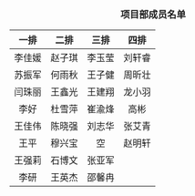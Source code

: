 ### <center> 项目部成员名单 </center>

一排| 二排 | 三排 | 四排 
:-: | :-: | :-: | :-: 
李佳媛 |  赵子琪  | 李玉莹 |刘轩睿
苏振军 |  何雨秋 | 王子健|   周昕壮
闫珠丽 |王鑫光 | 王建翔 |   龙小羽
李好 | 杜雪萍 | 崔渝烽 |   高彬
王佳伟 |陈晓强	|刘志华	|    张艾青
王平 | 穆兴宝	|空	|    赵明轩
王强莉 | 石博文	|张亚军	|    
李研 | 王英杰	|邵馨冉	|    

